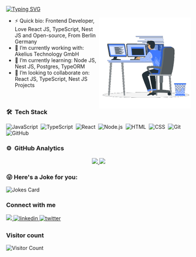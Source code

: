 <a href="https://git.io/typing-svg"><img src="https://readme-typing-svg.herokuapp.com?font=Fira+Code&pause=1000&color=A6F72EDA&width=435&lines=Peace+be+upon+you...+%F0%9F%91%8B%F0%9F%8F%BC" alt="Typing SVG" /></a>

<picture> <img align="right" src="https://github.com/0xAbdulKhalid/0xAbdulKhalid/raw/main/assets/mdImages/Right_Side.gif" width = 250px></picture>

- ⚡ Quick bio:                      Frontend Developer, Love React JS, TypeScript, Nest JS and Open-source, From Berlin Germany
- 🔭 I’m currently working with:    Akelius Technology GmbH
- 🌱 I’m currently learning:        Node JS, Nest JS, Postgres, TypeORM
- 👯 I’m looking to collaborate on: React JS, TypeScript, Nest JS Projects
    
<br>

### 🛠 &nbsp;Tech Stack

![JavaScript](https://img.shields.io/badge/-JavaScript-05122A?style=flat&logo=javascript)&nbsp;
![TypeScript](https://img.shields.io/badge/-TypeScript-05122A?style=flat&logo=typescript)&nbsp;
![React](https://img.shields.io/badge/-React-05122A?style=flat&logo=react)&nbsp;
![Node.js](https://img.shields.io/badge/-Node.js-05122A?style=flat&logo=node.js)&nbsp;
![HTML](https://img.shields.io/badge/-HTML-05122A?style=flat&logo=HTML5)&nbsp;
![CSS](https://img.shields.io/badge/-CSS-05122A?style=flat&logo=CSS3&logoColor=1572B6)&nbsp;
![Git](https://img.shields.io/badge/-Git-05122A?style=flat&logo=git)&nbsp;
![GitHub](https://img.shields.io/badge/-GitHub-05122A?style=flat&logo=github)&nbsp;

### ⚙️ &nbsp;GitHub Analytics

<p align="center">
<a href="https://github.com/asifsaho">
  <img height="180em" src="https://github-readme-stats-eight-theta.vercel.app/api?username=asifsaho&show_icons=true&theme=algolia&include_all_commits=true&count_private=true"/>
  <img height="180em" src="https://github-readme-stats-eight-theta.vercel.app/api/top-langs/?username=asifsaho&layout=compact&langs_count=8&theme=algolia"/>
</a>
</p>

### 😜 Here's a Joke for you:
<img src="https://readme-jokes.vercel.app/api" alt="Jokes Card" />


### Connect with me

<a href="https://asifsaho.me">
    <img src="https://img.shields.io/badge/-asifsaho.me-3423A6?style=for-the-badge&logo=Google-Chrome&logoColor=white"/>
</a>
<a href="https://linkedin.com/in/asifsaho" target="_blank">    
<img src=https://img.shields.io/badge/linkedin-%2300acee.svg?color=405DE6&style=for-the-badge&logo=linkedin&logoColor=white alt=linkedin style="margin-bottom: 5px;" />
</a>
<a href="https://twitter.com/asifsaho" target="_blank">
<img src=https://img.shields.io/badge/twitter-%2300acee.svg?color=1DA1F2&style=for-the-badge&logo=twitter&logoColor=white alt=twitter style="margin-bottom: 5px;" />
</a>

### Visitor count

![Visitor Count](https://profile-counter.glitch.me/asifsaho/count.svg)
